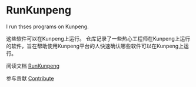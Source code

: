 # RunKunpeng

I run thses programs on Kunpeng.

这些软件可以在Kunpeng上运行。 仓库记录了一些热心工程师在Kunpeng上运行的软件，旨在帮助使用Kunpeng平台的人快速确认哪些软件可以在Kunpeng上运行。

阅读文档 [RunKunpeng](https://lylelee.github.io/RunKunpeng/)

参与贡献 [Contribute](https://lylelee.github.io/RunKunpeng/wiki/contribute.html)


